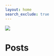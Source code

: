 ```yaml
---
layout: home
search_exclude: true
---
```

![](https://github.com/paravsalaniwal/firstrepo/assets/111609656/6989372a-839a-4a26-838c-5b82fe2b8a7d)



# Posts


